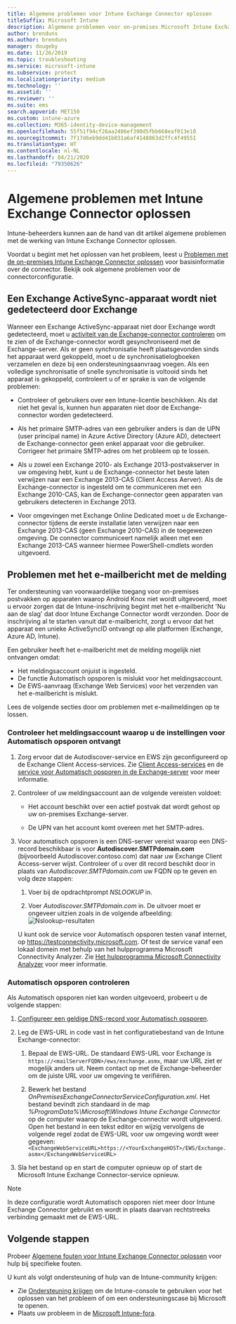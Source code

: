 ```yaml
---
title: Algemene problemen voor Intune Exchange Connector oplossen
titleSuffix: Microsoft Intune
description: Algemene problemen voor on-premises Microsoft Intune Exchange Connector oplossen.
author: brenduns
ms.author: brenduns
manager: dougeby
ms.date: 11/26/2019
ms.topic: troubleshooting
ms.service: microsoft-intune
ms.subservice: protect
ms.localizationpriority: medium
ms.technology: ''
ms.assetid: ''
ms.reviewer: ''
ms.suite: ems
search.appverid: MET150
ms.custom: intune-azure
ms.collection: M365-identity-device-management
ms.openlocfilehash: 55f51f94cf26aa2486ef390d5fbb668eaf013e10
ms.sourcegitcommit: 7f17d6eb9dd41b031a6af4148863d2ffc4f49551
ms.translationtype: HT
ms.contentlocale: nl-NL
ms.lasthandoff: 04/21/2020
ms.locfileid: "79350626"
---
```

# <a name="resolve-common-problems-with-the-intune-exchange-connector"></a>Algemene problemen met Intune Exchange Connector oplossen
 
Intune-beheerders kunnen aan de hand van dit artikel algemene problemen met de werking van Intune Exchange Connector oplossen.

Voordat u begint met het oplossen van het probleem, leest u [Problemen met de on-premises Intune Exchange Connector oplossen](troubleshoot-exchange-connector.md) voor basisinformatie over de connector. Bekijk ook algemene problemen voor de connectorconfiguratie.

## <a name="an-exchange-activesync-device-isnt-discovered-from-exchange"></a>Een Exchange ActiveSync-apparaat wordt niet gedetecteerd door Exchange

Wanneer een Exchange ActiveSync-apparaat niet door Exchange wordt gedetecteerd, moet u [activiteit van de Exchange-connector controleren](exchange-connector-install.md#on-premises-intune-exchange-connector-high-availability-support) om te zien of de Exchange-connector wordt gesynchroniseerd met de Exchange-server. Als er geen synchronisatie heeft plaatsgevonden sinds het apparaat werd gekoppeld, moet u de synchronisatielogboeken verzamelen en deze bij een ondersteuningsaanvraag voegen. Als een volledige synchronisatie of snelle synchronisatie is voltooid sinds het apparaat is gekoppeld, controleert u of er sprake is van de volgende problemen:

- Controleer of gebruikers over een Intune-licentie beschikken. Als dat niet het geval is, kunnen hun apparaten niet door de Exchange-connector worden gedetecteerd.

- Als het primaire SMTP-adres van een gebruiker anders is dan de UPN (user principal name) in Azure Active Directory (Azure AD), detecteert de Exchange-connector geen enkel apparaat voor die gebruiker. Corrigeer het primaire SMTP-adres om het probleem op te lossen.

- Als u zowel een Exchange 2010- als Exchange 2013-postvakserver in uw omgeving hebt, kunt u de Exchange-connector het beste laten verwijzen naar een Exchange 2013-CAS (Client Access Aerver). Als de Exchange-connector is ingesteld om te communiceren met een Exchange 2010-CAS, kan de Exchange-connector geen apparaten van gebruikers detecteren in Exchange 2013.

- Voor omgevingen met Exchange Online Dedicated moet u de Exchange-connector tijdens de eerste installatie laten verwijzen naar een Exchange 2013-CAS (geen Exchange 2010-CAS) in de toegewezen omgeving. De connector communiceert namelijk alleen met een Exchange 2013-CAS wanneer hiermee PowerShell-cmdlets worden uitgevoerd.

## <a name="problems-with-the-notification-email-message"></a>Problemen met het e-mailbericht met de melding

Ter ondersteuning van voorwaardelijke toegang voor on-premises postvakken op apparaten waarop Android Knox niet wordt uitgevoerd, moet u ervoor zorgen dat de Intune-inschrijving begint met het e-mailbericht 'Nu aan de slag' dat door Intune Exchange Connector wordt verzonden. Door de inschrijving al te starten vanuit dat e-mailbericht, zorgt u ervoor dat het apparaat een unieke ActiveSyncID ontvangt op alle platformen (Exchange, Azure AD, Intune).

Een gebruiker heeft het e-mailbericht met de melding mogelijk niet ontvangen omdat:

- Het meldingsaccount onjuist is ingesteld.
- De functie Automatisch opsporen is mislukt voor het meldingsaccount.
- De EWS-aanvraag (Exchange Web Services) voor het verzenden van het e-mailbericht is mislukt.

Lees de volgende secties door om problemen met e-mailmeldingen op te lossen.

### <a name="check-the-notification-account-that-retrieves-autodiscover-settings"></a>Controleer het meldingsaccount waarop u de instellingen voor Automatisch opsporen ontvangt

1. Zorg ervoor dat de Autodiscover-service en EWS zijn geconfigureerd op de Exchange Client Access-services. Zie [Client Access-services](https://docs.microsoft.com/Exchange/architecture/client-access/client-access) en de [service voor Automatisch opsporen in de Exchange-server](https://docs.microsoft.com/Exchange/architecture/client-access/autodiscover?view=exchserver-2019) voor meer informatie.

2. Controleer of uw meldingsaccount aan de volgende vereisten voldoet:

   - Het account beschikt over een actief postvak dat wordt gehost op uw on-premises Exchange-server.

   - De UPN van het account komt overeen met het SMTP-adres.

3. Voor automatisch opsporen is een DNS-server vereist waarop een DNS-record beschikbaar is voor **Autodiscover.SMTPdomain.com** (bijvoorbeeld Autodiscover.contoso.com) dat naar uw Exchange Client Access-server wijst. Controleer of u over dit record beschikt door in plaats van *Autodiscover.SMTPdomain.com* uw FQDN op te geven en volg deze stappen:

   1. Voer bij de opdrachtprompt *NSLOOKUP* in.

   2. Voer *Autodiscover.SMTPdomain.com* in. De uitvoer moet er ongeveer uitzien zoals in de volgende afbeelding: ![Nslookup-resultaten](./media/troubleshoot-exchange-connector-common-problems/nslookup-results.png
      )

   U kunt ook de service voor Automatisch opsporen testen vanaf internet, op https://testconnectivity.microsoft.com. Of test de service vanaf een lokaal domein met behulp van het hulpprogramma Microsoft Connectivity Analyzer. Zie [Het hulpprogramma Microsoft Connectivity Analyzer](https://docs.microsoft.com/previous-versions/office/exchange-remote-connectivity/jj851141(v=exchg.80)) voor meer informatie.


### <a name="check-autodiscovery"></a>Automatisch opsporen controleren

Als Automatisch opsporen niet kan worden uitgevoerd, probeert u de volgende stappen:

1. [Configureer een geldige DNS-record voor Automatisch opsporen](https://docs.microsoft.com/previous-versions/exchange-server/exchange-150/mt473798(v=exchg.150)).

2. Leg de EWS-URL in code vast in het configuratiebestand van de Intune Exchange-connector:

   1. Bepaal de EWS-URL. De standaard EWS-URL voor Exchange is `https://<mailServerFQDN>/ews/exchange.asmx`, maar uw URL ziet er mogelijk anders uit. Neem contact op met de Exchange-beheerder om de juiste URL voor uw omgeving te verifiëren.

   2. Bewerk het bestand *OnPremisesExchangeConnectorServiceConfiguration.xml*. Het bestand bevindt zich standaard in de map *%ProgramData%\Microsoft\Windows Intune Exchange Connector* op de computer waarop de Exchange-connector wordt uitgevoerd. Open het bestand in een tekst editor en wijzig vervolgens de volgende regel zodat de EWS-URL voor uw omgeving wordt weer gegeven: `<ExchangeWebServiceURL>https://<YourExchangeHOST>/EWS/Exchange.asmx</ExchangeWebServiceURL>`

3. Sla het bestand op en start de computer opnieuw op of start de Microsoft Intune Exchange Connector-service opnieuw.

>[!NOTE]
> In deze configuratie wordt Automatisch opsporen niet meer door Intune Exchange Connector gebruikt en wordt in plaats daarvan rechtstreeks verbinding gemaakt met de EWS-URL.

## <a name="next-steps"></a>Volgende stappen

Probeer [Algemene fouten voor Intune Exchange Connector oplossen](troubleshoot-exchange-connector-common-errors.md) voor hulp bij specifieke fouten.

U kunt als volgt ondersteuning of hulp van de Intune-community krijgen:

- Zie [Ondersteuning krijgen](../fundamentals/get-support.md) om de Intune-console te gebruiken voor het oplossen van het probleem of om een ondersteuningscase bij Microsoft te openen.
- Plaats uw probleem in de [Microsoft Intune-fora](https://social.technet.microsoft.com/Forums/home?forum=microsoftintuneprod).